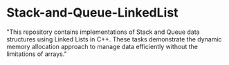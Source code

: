 # Stack-and-Queue-LinkedList
"This repository contains implementations of Stack and Queue data structures using Linked Lists in C++. These tasks demonstrate the dynamic memory allocation approach to manage data efficiently without the limitations of arrays."
